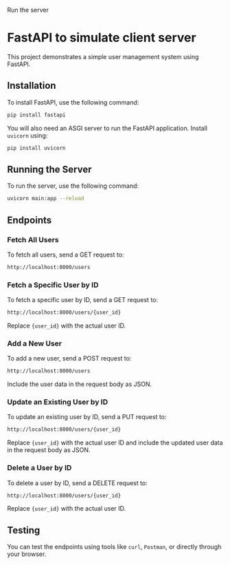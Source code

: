 Run the server

# FastAPI to simulate client server 

This project demonstrates a simple user management system using FastAPI.

## Installation

To install FastAPI, use the following command:

```sh
pip install fastapi
```

You will also need an ASGI server to run the FastAPI application. Install `uvicorn` using:

```sh
pip install uvicorn
```

## Running the Server

To run the server, use the following command:

```sh
uvicorn main:app --reload
```

## Endpoints

### Fetch All Users

To fetch all users, send a GET request to:

```sh
http://localhost:8000/users
```

### Fetch a Specific User by ID

To fetch a specific user by ID, send a GET request to:

```sh
http://localhost:8000/users/{user_id}
```

Replace `{user_id}` with the actual user ID.

### Add a New User

To add a new user, send a POST request to:

```sh
http://localhost:8000/users
```

Include the user data in the request body as JSON.

### Update an Existing User by ID

To update an existing user by ID, send a PUT request to:

```sh
http://localhost:8000/users/{user_id}
```

Replace `{user_id}` with the actual user ID and include the updated user data in the request body as JSON.

### Delete a User by ID

To delete a user by ID, send a DELETE request to:

```sh
http://localhost:8000/users/{user_id}
```

Replace `{user_id}` with the actual user ID.

## Testing

You can test the endpoints using tools like `curl`, `Postman`, or directly through your browser.

